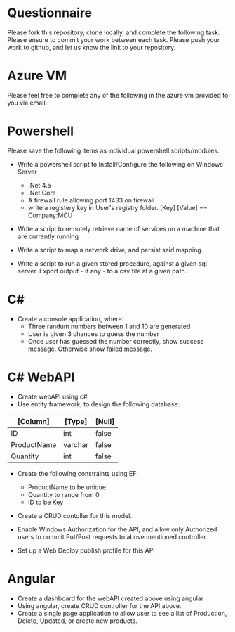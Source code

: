 # Questionnaire

Please fork this repository, clone locally, and complete the following task. Please ensure to commit your work between each task. Please push your work to github, and let us know the link to your repository.

# Azure VM

Please feel free to complete any of the following in the azure vm provided to you via email.

# Powershell 

Please save the following items as individual powershell scripts/modules. 

* Write a powershell script to Install/Configure the following on Windows Server
    * .Net 4.5 
    * .Net Core
    * A firewall rule allowing port 1433 on firewall
    * write a registery key in User's registry folder. [Key]:[Value] == Company:MCU


* Write a script to remotely retrieve name of services on a machine that are currently running
* Write a script to map a network drive, and persist said mapping.
* Write a script to run a given stored procedure, against a given sql server. Export output - if any - to a csv file at a given path.


# C#

* Create a console application, where:
    * Three randum numbers between 1 and 10 are generated
    * User is given 3 chances to guess the number
    * Once user has guessed the number correctly, show success message. Otherwise show failed message.


# C# WebAPI

* Create webAPI using c#
* Use entity framework, to design the following database:

| [Column] | [Type] | [Null]|
|---|---|---|
| ID | int | false |
| ProductName | varchar | false |
| Quantity | int | false | 

* Create the following constraints using EF:
    * ProductName to be unique
    * Quantity to range from 0
    * ID to be Key

* Create a CRUD contoller for this model.
* Enable Windows Authorization for the API, and allow only Authorized users to commit Put/Post requests to above mentioned controller.
* Set up a Web Deploy publish profile for this API

# Angular 

* Create a dashboard for the webAPI created above using angular 
* Using angular, create CRUD controller for the API above. 
* Create a single page application to allow user to see a list of Production, Delete, Updated, or create new products. 

